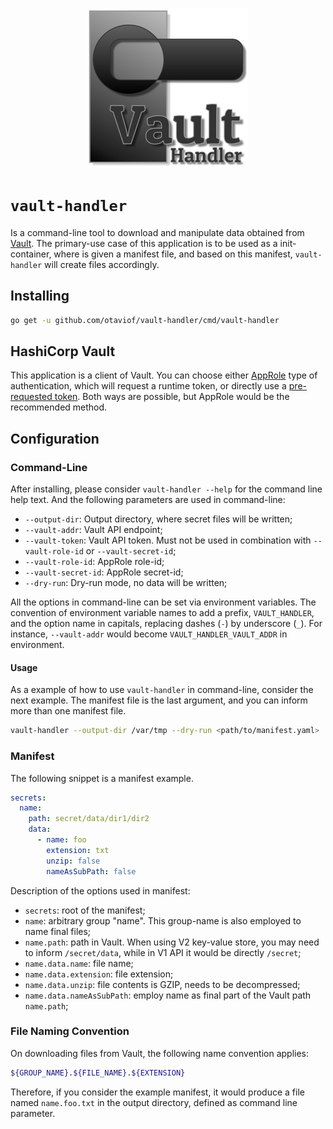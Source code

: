 <p align="center">
    <img src ="./assets/logo/vault-handler.png"/>
</p>

# `vault-handler`

Is a command-line tool to download and manipulate data obtained from
[Vault](https://www.vaultproject.io). The primary-use case of this application is to be used as a
init-container, where is given a manifest file, and based on this manifest, `vault-handler` will
create files accordingly.

## Installing

``` bash
go get -u github.com/otaviof/vault-handler/cmd/vault-handler
```

## HashiCorp Vault

This application is a client of Vault. You can choose either
[AppRole](https://www.vaultproject.io/docs/auth/approle.html) type of authentication, which will
request a runtime token, or directly use a
[pre-requested token](https://www.vaultproject.io/docs/auth/token.html). Both ways are possible, but
AppRole
would be the recommended method.

## Configuration

### Command-Line

After installing, please consider `vault-handler --help` for the command line help text. And the
following parameters are used in command-line:

- `--output-dir`: Output directory, where secret files will be written;
- `--vault-addr`: Vault API endpoint;
- `--vault-token`: Vault API token. Must not be used in combination with `--vault-role-id` or
  `--vault-secret-id`;
- `--vault-role-id`: AppRole role-id;
- `--vault-secret-id`: AppRole secret-id;
- `--dry-run`: Dry-run mode, no data will be written;

All the options in command-line can be set via environment variables. The convention of
environment variable names to add a prefix, `VAULT_HANDLER`, and the option name in capitals,
replacing dashes (`-`) by underscore (`_`). For instance, `--vault-addr` would become
`VAULT_HANDLER_VAULT_ADDR` in environment.

#### Usage

As a example of how to use `vault-handler` in command-line, consider the next example. The manifest
file is the last argument, and you can inform more than one manifest file.

``` bash
vault-handler --output-dir /var/tmp --dry-run <path/to/manifest.yaml>
```

### Manifest

The following snippet is a manifest example.

``` yaml
secrets:
  name:
    path: secret/data/dir1/dir2
    data:
      - name: foo
        extension: txt
        unzip: false
        nameAsSubPath: false
```

Description of the options used in manifest:

- `secrets`: root of the manifest;
- `name`: arbitrary group "name". This group-name is also employed to name final files;
- `name.path`: path in Vault. When using V2 key-value store, you may need to inform
  `/secret/data`, while in V1 API it would be directly `/secret`;
- `name.data.name`: file name;
- `name.data.extension`: file extension;
- `name.data.unzip`: file contents is GZIP, needs to be decompressed;
- `name.data.nameAsSubPath`: employ name as final part of the Vault path `name.path`;

### File Naming Convention

On downloading files from Vault, the following name convention applies:

``` bash
${GROUP_NAME}.${FILE_NAME}.${EXTENSION}
```

Therefore, if you consider the example manifest, it would produce a file named `name.foo.txt` in
the output directory, defined as command line parameter.






